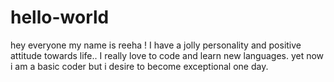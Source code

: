 # hello-world
hey everyone my name is reeha !
I have a jolly personality and positive attitude towards life..
I really love to code and learn new languages. yet now i am a basic coder but i desire to become exceptional one day.
